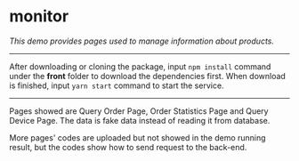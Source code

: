 # monitor
*This demo provides pages used to manage information about products.*

<hr />

After downloading or cloning the package, input `npm install`  command under the **front** folder to download the dependencies first. When download is finished, input  `yarn start` command to start the service.

<hr />

Pages showed are Query Order Page, Order Statistics Page and Query Device Page. The data is fake data instead of reading it from database. 

More pages' codes are uploaded but not showed in the demo running result, but the codes show how to send request to the back-end.

